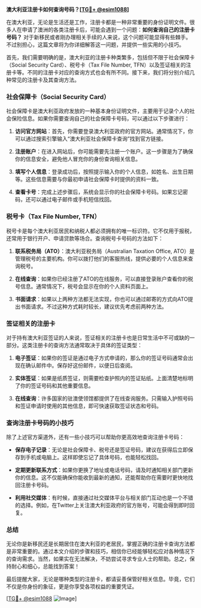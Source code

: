 **澳大利亚注册卡如何查询号码？[[TG💪+ @esim1088](https://t.me/s/esim1088)]**

在澳大利亚，无论是生活还是工作，注册卡都是一种非常重要的身份证明文件。很多人在申请了澳洲的各类注册卡后，可能会遇到一个问题：**如何查询自己的注册卡号码？** 对于新移民或者刚办理相关手续的人来说，这个问题可能显得有些棘手。不过别担心，这篇文章将为你详细解答这一问题，并提供一些实用的小技巧。

首先，我们需要明确的是，澳大利亚的注册卡种类繁多，包括但不限于社会保障卡（Social Security Card）、税号卡（Tax File Number, TFN）以及签证相关的注册卡等。不同的注册卡对应的查询方式也会有所不同。接下来，我们将分别介绍几种常见的注册卡及其查询方法。

### 社会保障卡（Social Security Card）

社会保障卡是澳大利亚政府发放的一种基本身份证明文件，主要用于记录个人的社会保险信息。如果你需要查询自己的社会保障卡号码，可以通过以下步骤进行：

1. **访问官方网站**：首先，你需要登录澳大利亚政府的官方网站。通常情况下，你可以通过搜索引擎输入“澳大利亚社会保障卡查询”找到官方链接。
   
2. **注册账户**：在进入网站后，你可能需要先注册一个账户。这一步骤是为了确保你的信息安全，避免他人冒充你的身份查询相关信息。

3. **填写个人信息**：登录成功后，按照提示输入你的个人信息，如姓名、出生日期等。这些信息需要与你最初申请社会保障卡时提供的资料一致。

4. **查看卡号**：完成上述步骤后，系统会显示你的社会保障卡号码。如果忘记密码，还可以通过电子邮件或手机短信找回。

### 税号卡（Tax File Number, TFN）

税号卡是每个澳大利亚居民和纳税人都必须拥有的唯一标识符。它不仅用于报税，还常用于银行开户、申请贷款等场合。查询税号卡号码的方法如下：

1. **联系税务局（ATO）**：澳大利亚税务局（Australian Taxation Office, ATO）是管理税号的主要机构。你可以拨打他们的客服热线，提供必要的个人信息来查询税号。

2. **在线查询**：如果你已经注册了ATO的在线服务，可以直接登录账户查看你的税号信息。通常情况下，税号会显示在你的个人资料页面上。

3. **书面请求**：如果以上两种方法都无法实现，你也可以通过邮寄的方式向ATO提出书面请求。不过这种方式耗时较长，建议优先考虑前两种方法。

### 签证相关的注册卡

对于持有澳大利亚签证的人来说，签证相关的注册卡也是日常生活中不可或缺的一部分。这类注册卡的查询方法通常取决于具体的签证类型：

1. **电子签证**：如果你的签证是通过电子方式申请的，那么你的签证号码通常会出现在确认邮件中。保存好这份邮件，以便日后查阅。

2. **实体签证**：如果是纸质签证，则需要检查护照内的签证贴纸。上面清楚地标明了你的签证号码和其他重要信息。

3. **在线查询**：许多国家的驻澳使领馆都提供了在线查询服务。只需输入护照号码和签证申请时使用的其他信息，即可快速获取签证状态和号码。

### 查询注册卡号码的小技巧

除了上述官方渠道外，还有一些小技巧可以帮助你更高效地查询注册卡号码：

- **保存电子记录**：无论是社会保障卡、税号还是签证号码，建议在获得后立即保存到手机或电脑上。这样即使忘记了具体号码，也能轻松找回。
  
- **定期更新联系方式**：如果你更换了地址或电话号码，请及时通知相关部门更新你的信息。这不仅能确保你能收到最新的通知，还能帮助你在需要时更快地找回注册卡号码。

- **利用社交媒体**：有时候，直接通过社交媒体平台与相关部门互动也是一个不错的选择。例如，在Twitter上关注澳大利亚政府的官方账号，可能会得到即时回复。

### 总结

无论你是新移民还是长期居住在澳大利亚的老居民，掌握正确的注册卡查询方法都是非常重要的。通过本文介绍的步骤和技巧，相信你已经能够轻松应对各种情况下的查询需求。当然，如果实在无法解决，不妨尝试寻求专业人士的帮助。总之，保持耐心和细心，总能找到答案！

最后提醒大家，无论是哪种类型的注册卡，都请妥善保管好相关信息。毕竟，它们不仅是你身份的象征，更是你享受各项权益的重要凭证。

[[TG💪+ @esim1088](https://t.me/s/esim1088) ![Image](https://i.postimg.cc/4NQfJmqS/Snipaste-2025-05-13-00-14-12.png)]